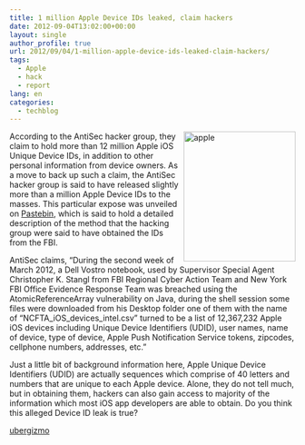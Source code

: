 ```yaml
---
title: 1 million Apple Device IDs leaked, claim hackers
date: 2012-09-04T13:02:00+00:00
layout: single
author_profile: true
url: 2012/09/04/1-million-apple-device-ids-leaked-claim-hackers/
tags:
  - Apple
  - hack
  - report
lang: en
categories: 
  - techblog
---
```

<a href="http://lh3.ggpht.com/-1IN8GJ16j10/UEX01Na9GYI/AAAAAAAAHTY/TXDN8a0Qni0/s1600-h/apple%25255B5%25255D.jpg" target="_blank"><img title="apple" border="0" alt="apple" align="right" src="http://lh6.ggpht.com/-V6CQUqoF3K0/UEX03F5E83I/AAAAAAAAHTg/v_PzM4D8PRc/apple_thumb%25255B8%25255D.jpg?imgmax=800" width="197" height="229" /></a>According to the AntiSec hacker group, they claim to hold more than 12 million Apple iOS Unique Device IDs, in addition to other personal information from device owners. As a move to back up such a claim, the AntiSec hacker group is said to have released slightly more than a million Apple Device IDs to the masses. This particular expose was unveiled on [Pastebin](http://pastebin.com/nfVT7b0Z), which is said to hold a detailed description of the method that the hacking group were said to have obtained the IDs from the FBI. 

AntiSec claims, “During the second week of March 2012, a Dell Vostro notebook, used by Supervisor Special Agent Christopher K. Stangl from FBI Regional Cyber Action Team and New York FBI Office Evidence Response Team was breached using the AtomicReferenceArray vulnerability on Java, during the shell session some files were downloaded from his Desktop folder one of them with the name of “NCFTA\_iOS\_devices_intel.csv” turned to be a list of 12,367,232 Apple iOS devices including Unique Device Identifiers (UDID), user names, name of device, type of device, Apple Push Notification Service tokens, zipcodes, cellphone numbers, addresses, etc.” 

Just a little bit of background information here, Apple Unique Device Identifiers (UDID) are actually sequences which comprise of 40 letters and numbers that are unique to each Apple device. Alone, they do not tell much, but in obtaining them, hackers can also gain access to majority of the information which most iOS app developers are able to obtain. Do you think this alleged Device ID leak is true? 

<a title="http://www.ubergizmo.com/2012/09/1-million-apple-device-ids-leaked/" href="http://www.ubergizmo.com/2012/09/1-million-apple-device-ids-leaked/" target="_blank">ubergizmo</a>